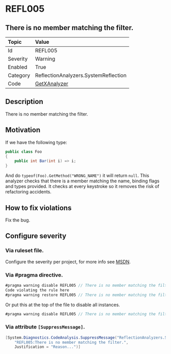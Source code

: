 # REFL005
## There is no member matching the filter.

| Topic    | Value
| :--      | :--
| Id       | REFL005
| Severity | Warning
| Enabled  | True
| Category | ReflectionAnalyzers.SystemReflection
| Code     | [GetXAnalyzer](https://github.com/DotNetAnalyzers/ReflectionAnalyzers/blob/master/ReflectionAnalyzers/NodeAnalzers/GetXAnalyzer.cs)

## Description

There is no member matching the filter.

## Motivation

If we have the following type:
```cs
public class Foo
{
    public int Bar(int i) => i;
}
```

And do `typeof(Foo).GetMethod("WRONG_NAME")` it will return `null`.
This analyzer checks that there is a member matching the name, binding flags and types provided.
It checks at every keystroke so it removes the risk of refactoring accidents.

## How to fix violations

Fix the bug.

<!-- start generated config severity -->
## Configure severity

### Via ruleset file.

Configure the severity per project, for more info see [MSDN](https://msdn.microsoft.com/en-us/library/dd264949.aspx).

### Via #pragma directive.
```C#
#pragma warning disable REFL005 // There is no member matching the filter.
Code violating the rule here
#pragma warning restore REFL005 // There is no member matching the filter.
```

Or put this at the top of the file to disable all instances.
```C#
#pragma warning disable REFL005 // There is no member matching the filter.
```

### Via attribute `[SuppressMessage]`.

```C#
[System.Diagnostics.CodeAnalysis.SuppressMessage("ReflectionAnalyzers.SystemReflection", 
    "REFL005:There is no member matching the filter.", 
    Justification = "Reason...")]
```
<!-- end generated config severity -->
